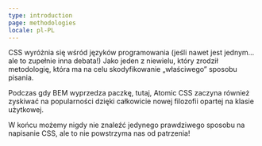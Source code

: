 ```yaml
---
type: introduction
page: methodologies
locale: pl-PL
---
```


CSS wyróżnia się wśród języków programowania (jeśli nawet jest jednym… ale to zupełnie inna debata!) Jako jeden z niewielu, który zrodził metodologię, która ma na celu skodyfikowanie „właściwego” sposobu pisania.

Podczas gdy BEM wyprzedza paczkę, tutaj, Atomic CSS zaczyna również zyskiwać na popularności dzięki całkowicie nowej filozofii opartej na klasie użytkowej.

W końcu możemy nigdy nie znaleźć jedynego prawdziwego sposobu na napisanie CSS, ale to nie powstrzyma nas od patrzenia!
